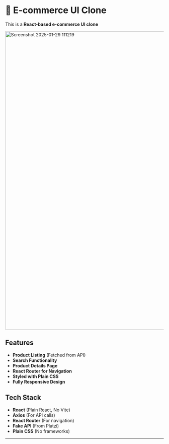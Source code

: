 # 🛒 E-commerce UI Clone

This is a **React-based e-commerce UI clone** 

<img width="947" alt="Screenshot 2025-01-29 111219" src="https://github.com/user-attachments/assets/d9699075-7a64-4f57-aada-20d00a9b716f" />

## Features
-  **Product Listing** (Fetched from API)
-  **Search Functionality**
-  **Product Details Page**
-  **React Router for Navigation**
-  **Styled with Plain CSS**
-  **Fully Responsive Design**

## Tech Stack
- **React** (Plain React, No Vite)
- **Axios** (For API calls)
- **React Router** (For navigation)
- **Fake API** (From Platzi)
- **Plain CSS** (No frameworks)

---
